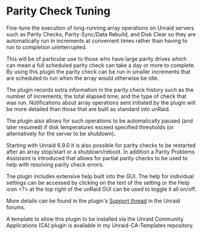 # Parity Check Tuning  

Fine-tune the execution of long-running array operations on Unraid servers such as Parity Checks, Parity-Sync/Data Rebuild, and Disk Clear so they are automatically run in increments at convenient times rather than having to run to completion uninterrupted.

This will be of particular use to those who have large parity drives which can mean a full scheduled parity check can take a day or more to complete.   By using this plugin the parity check can be run in smaller increments that are scheduled to run when the array would otherwise be idle.  

The plugin records extra information in the parity check history such as the number of increments; the total elapsed time; and the type of check that was run.  Notifications about array operations sent initiated by the plugin will be more detailed than those that are built as standard into unRaid.

The plugin also allows for such operations to be automatically paused (and later resumed) if disk temperatures exceed specified thresholds (or alternatively for the server to be shutdown).

Starting with Unraid 6.9.0 it is also possible for parity checks to be restarted after an array stop/start or a shutdown/reboot.  In addition a Parity Problems Assistamt is introduced that allows for partial parity checks to be used to help with resolving parity check errors.
  
Tne plugin includes extensive help built into the GUI.  The help for individual settings can be accessed by clicking on the text of the setting or the Help icon <?> at the top right of the unRaid GUI can be used to toggle it all on/off.
  
More details can be found in the plugin's [Support thread](https://forums.unraid.net/topic/78394-plugin-parity-check-tuning/) in the Unraid forums.

A template to allow this plugin to be installed via the Unraid Community Applications (CA) plugin is available in my Unraid-CA-Templates repository.


